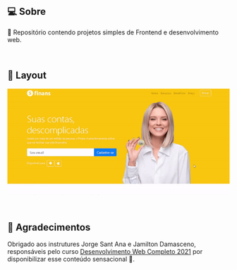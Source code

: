 ## 💻 Sobre

:speech_balloon: Repositório contendo projetos simples de Frontend e desenvolvimento web. 

<br>

## 🎨 Layout

<p align="center" style="display: flex; align-items: flex-start; justify-content: center;">
  <img alt="projectWeb" title="#projectWeb" src="./img/1.gif" width="800px">
</p>

<br>

## 💜 Agradecimentos

Obrigado aos instrutures Jorge Sant Ana e Jamilton Damasceno, responsáveis pelo curso [Desenvolvimento Web Completo 2021](https://www.udemy.com/course/web-completo/) por disponibilizar esse conteúdo sensacional 🚀.
